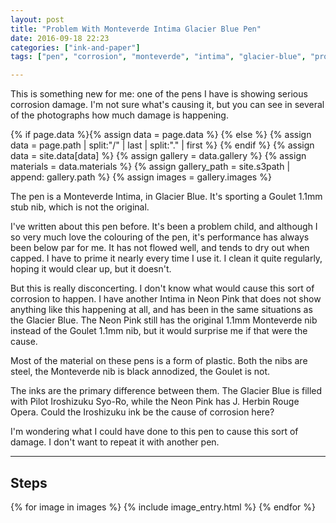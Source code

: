 ```yaml
---
layout: post
title: "Problem With Monteverde Intima Glacier Blue Pen"
date: 2016-09-18 22:23
categories: ["ink-and-paper"]
tags: ["pen", "corrosion", "monteverde", "intima", "glacier-blue", "problem"]

---
```


This is something new for me: one of the pens I have is showing
serious corrosion damage. I'm not sure what's causing it, but you can
see in several of the photographs how much damage is happening.

{% if page.data %}{% assign data = page.data %}
{% else %}
{% assign data = page.path | split:"/" | last | split:"." | first %}
{% endif %}
{% assign data = site.data[data] %}
{% assign gallery = data.gallery %}
{% assign materials = data.materials %}
{% assign gallery_path = site.s3path | append: gallery.path %}
{% assign images = gallery.images %}

The pen is a Monteverde Intima, in Glacier Blue. It's sporting a
Goulet 1.1mm stub nib, which is not the original.

I've written about this pen before. It's been a problem child, and
although I so very much love the colouring of the pen, it's
performance has always been below par for me. It has not flowed well,
and tends to dry out when capped. I have to prime it nearly every time
I use it. I clean it quite regularly, hoping it would clear up, but it
doesn't.

But this is really disconcerting. I don't know what would cause this
sort of corrosion to happen. I have another Intima in Neon Pink that
does not show anything like this happening at all, and has been in the
same situations as the Glacier Blue. The Neon Pink still has the
original 1.1mm Monteverde nib instead of the Goulet 1.1mm nib, but it
would surprise me if that were the cause.

Most of the material on these pens is a form of plastic. Both the nibs
are steel, the Monteverde nib is black annodized, the Goulet is not.

The inks are the primary difference between them. The Glacier Blue is
filled with Pilot Iroshizuku Syo-Ro, while the Neon Pink has J. Herbin
Rouge Opera. Could the Iroshizuku ink be the cause of corrosion here?

I'm wondering what I could have done to this pen to cause this sort of
damage. I don't want to repeat it with another pen.



*******

## Steps

{% for image in images %}
{% include image_entry.html %}
{% endfor %}
